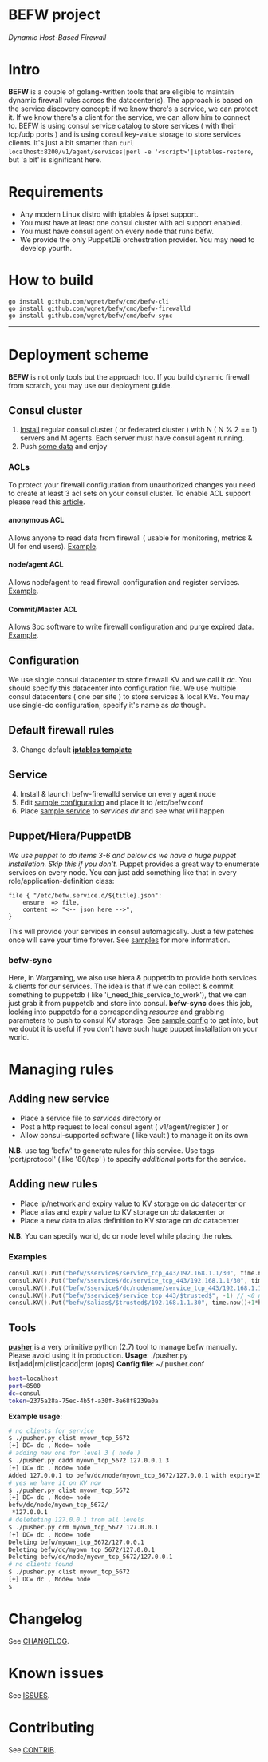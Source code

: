 # BEFW project
###### Dynamic Host-Based Firewall
# Intro
**BEFW** is a couple of golang-written tools that are eligible to maintain dynamic firewall rules across the datacenter(s).
The approach is based on the service discovery concept: if we know there's a service, we can protect it. If we know there's a client for the service, we can allow him to connect to.
BEFW is using consul service catalog to store services ( with their tcp/udp ports ) and is using consul key-value storage to store services clients.
It's just a bit smarter than ```curl localhost:8200/v1/agent/services|perl -e '<script>'|iptables-restore```, but 'a bit' is significant here.
# Requirements
- Any modern Linux distro with iptables & ipset support.
- You must have at least one consul cluster with acl support enabled.
- You must have consul agent on every node that runs befw.
- We provide the only PuppetDB orchestration provider. You may need to develop yourth.

# How to build
```
go install github.com/wgnet/befw/cmd/befw-cli
go install github.com/wgnet/befw/cmd/befw-firewalld
go install github.com/wgnet/befw/cmd/befw-sync
```
***
# Deployment scheme
**BEFW** is not only tools but the approach too. If you build dynamic firewall from scratch, you may use our deployment guide.
## Consul cluster
1. [Install](https://www.consul.io/docs/install/index.html) regular consul cluster ( or federated cluster ) with N ( N % 2 == 1) servers and M agents. Each server must have consul agent running.
2. Push [some data](samples/post.sh) and enjoy
### ACLs
To protect your firewall configuration from unauthorized changes you need to create at least 3 acl sets on your consul cluster.
To enable ACL support please read this [article](https://www.consul.io/docs/guides/acl-legacy.html).
#### anonymous ACL
Allows anyone to read data from firewall ( usable for monitoring, metrics & UI for end users). [Example](samples/anonymous.acl).
#### node/agent ACL
Allows node/agent to read firewall configuration and register services. [Example](samples/node.acl).
#### Commit/Master ACL
Allows 3pc software to write firewall configuration and purge expired data. [Example](samples/master.acl).
## Configuration
We use single consul datacenter to store firewall KV and we call it *dc*. You should specify this datacenter into configuration file.
We use multiple consul datacenters ( one per site ) to store services & local KVs.
You may use single-dc configuration, specify it's name as *dc* though.
## Default firewall rules
3. Change default [**iptables template**](samples/iptables.rules)
## Service
4. Install & launch befw-firewalld service on every agent node
5. Edit [sample configuration](samples/befw.conf) and place it to /etc/befw.conf
6. Place [sample service](samples/service.json) to *services dir* and see what will happen
## Puppet/Hiera/PuppetDB
*We use puppet to do items 3-6 and below as we have a huge puppet installation. Skip this if you don't.*
Puppet provides a great way to enumerate services on every node. You can just add something like that in every role/application-definition class:
```puppet
file { "/etc/befw.service.d/${title}.json":
    ensure  => file,
    content => "<-- json here -->",
}
```
This will provide your services in consul automagically. Just a few patches once will save your time forever.
See [samples](samples/puppet/) for more information.
### befw-sync
Here, in Wargaming, we also use hiera & puppetdb to provide both services & clients for our services. The idea is that if we can collect & commit something to puppetdb ( like 'i_need_this_service_to_work'), that we can just grab it from puppetdb and store into consul.
**befw-sync** does this job, looking into puppetdb for a corresponding *resource* and grabbing parameters to push to consul KV storage.
See [sample config](samples/befw.sync.conf) to get into, but we doubt it is useful if you don't have such huge puppet installation on your world.
# Managing rules
## Adding new service
- Place a service file to *services* directory or
- Post a http request to local consul agent ( v1/agent/register ) or
- Allow consul-supported software ( like vault ) to manage it on its own

**N.B.** use tag 'befw' to generate rules for this service. Use tags 'port/protocol' ( like '80/tcp' ) to specify *additional* ports for the service.
## Adding new rules
- Place ip/network and expiry value to KV storage on *dc* datacenter or
- Place alias and expiry value to KV storage on *dc* datacenter or
- Place a new data to alias definition to KV storage on *dc* datacenter

**N.B.** You can specify world, dc or node level while placing the rules.
### Examples
```go
consul.KV().Put("befw/$service$/service_tcp_443/192.168.1.1/30", time.now()+2*week)
consul.KV().Put("befw/$service$/dc/service_tcp_443/192.168.1.1/30", time.now()+2*week)
consul.KV().Put("befw/$service$/dc/nodename/service_tcp_443/192.168.1.1/30", time.now()+2*week)
consul.KV().Put("befw/$service$/service_tcp_443/$trusted$", -1) // <0 never expires
consul.KV().Put("befw/$alias$/$trusted$/192.168.1.1.30", time.now()+1*hour)
```
## Tools
[**pusher**](samples/pusher.py) is a very primitive python (2.7) tool to manage befw manually. Please avoid using it in production.
**Usage**: ./pusher.py list|add|rm|clist|cadd|crm  [opts]
**Config file**: ~/.pusher.conf
```bash
host=localhost
port=8500
dc=consul
token=2375a28a-75ec-4b5f-a30f-3e68f8239a0a
```
**Example usage**:
```bash
# no clients for service
$ ./pusher.py clist myown_tcp_5672
[+] DC= dc , Node= node
# adding new one for level 3 ( node )
$ ./pusher.py cadd myown_tcp_5672 127.0.0.1 3
[+] DC= dc , Node= node
Added 127.0.0.1 to befw/dc/node/myown_tcp_5672/127.0.0.1 with expiry=1554896188
# yes we have it on KV now
$ ./pusher.py clist myown_tcp_5672
[+] DC= dc , Node= node
befw/dc/node/myown_tcp_5672/
 *127.0.0.1
# deleteting 127.0.0.1 from all levels
$ ./pusher.py crm myown_tcp_5672 127.0.0.1
[+] DC= dc , Node= node
Deleting befw/myown_tcp_5672/127.0.0.1
Deleting befw/dc/myown_tcp_5672/127.0.0.1
Deleting befw/dc/node/myown_tcp_5672/127.0.0.1
# no clients found
$ ./pusher.py clist myown_tcp_5672
[+] DC= dc , Node= node
$
```
# Changelog
See [CHANGELOG](CHANGELOG.md).
# Known issues
See [ISSUES](ISSUES.md).
# Contributing
See [CONTRIB](CONTRIB.md).

